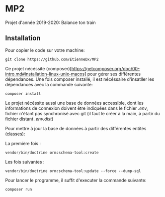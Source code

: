 # MP2
Projet d'année 2019-2020: Balance ton train

## Installation

Pour copier le code sur votre machine:

```
git clone https://github.com/EtienneDx/MP2
```

Ce projet nécéssite (composer)[https://getcomposer.org/doc/00-intro.md#installation-linux-unix-macos] pour gérer ses différentes dépendances. Une fois composer installé, il est nécéssaire d'insatller les dépendances avec la commande suivante:

```
composer install
```

Le projet nécéssite aussi une base de données accessible, dont les informations de connexion doivent être indiquées dans le fichier *.env*, fichier n'étant pas synchronisé avec git (il faut le créer à la main, à partir du fichier distant *.env.dist*)

Pour mettre à jour la base de données à partir des différentes entités (classes):

La première fois :

```
vendor/bin/doctrine orm:schema-tool:create
```

Les fois suivantes :

```
vendor/bin/doctrine orm:schema-tool:update --force --dump-sql
```

Pour lancer le programme, il suffit d'executer la commande suivante:

```
composer run
```
